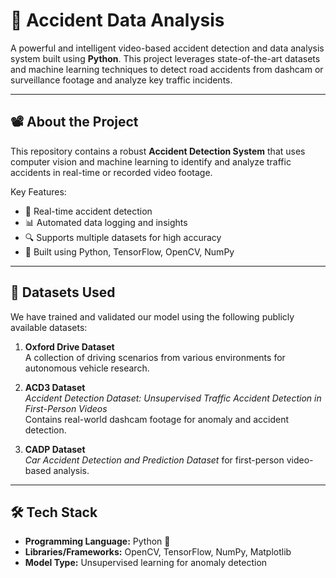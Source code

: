 # 🚧 Accident Data Analysis

A powerful and intelligent video-based accident detection and data analysis system built using **Python**. This project leverages state-of-the-art datasets and machine learning techniques to detect road accidents from dashcam or surveillance footage and analyze key traffic incidents.

---

## 📽️ About the Project

This repository contains a robust **Accident Detection System** that uses computer vision and machine learning to identify and analyze traffic accidents in real-time or recorded video footage.

Key Features:

- 🚗 Real-time accident detection
- 📊 Automated data logging and insights
- 🔍 Supports multiple datasets for high accuracy
- 🧠 Built using Python, TensorFlow, OpenCV, NumPy

---

## 📂 Datasets Used

We have trained and validated our model using the following publicly available datasets:

1. **Oxford Drive Dataset**  
   A collection of driving scenarios from various environments for autonomous vehicle research.

2. **ACD3 Dataset**  
   *Accident Detection Dataset: Unsupervised Traffic Accident Detection in First-Person Videos*  
   Contains real-world dashcam footage for anomaly and accident detection.

3. **CADP Dataset**  
   *Car Accident Detection and Prediction Dataset* for first-person video-based analysis.

---

## 🛠️ Tech Stack

- **Programming Language:** Python 🐍  
- **Libraries/Frameworks:** OpenCV, TensorFlow, NumPy, Matplotlib  
- **Model Type:** Unsupervised learning for anomaly detection
